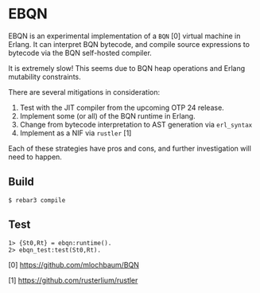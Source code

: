 EBQN
=====

EBQN is an experimental implementation of a `BQN` [0] virtual machine in Erlang.
It can interpret BQN bytecode, and compile source expressions to bytecode via the BQN self-hosted compiler.

It is extremely slow! This seems due to BQN heap operations and Erlang mutability constraints.

There are several mitigations in consideration:

1. Test with the JIT compiler from the upcoming OTP 24 release.
2. Implement some (or all) of the BQN runtime in Erlang.
3. Change from bytecode interpretation to AST generation via `erl_syntax`
4. Implement as a NIF via `rustler` [1]

Each of these strategies have pros and cons, and further investigation will need to happen.

Build
-----

    $ rebar3 compile

Test
----

    1> {St0,Rt} = ebqn:runtime().
    2> ebqn_test:test(St0,Rt).

[0] https://github.com/mlochbaum/BQN

[1] https://github.com/rusterlium/rustler
